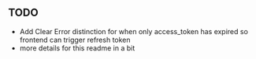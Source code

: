 

## TODO 
- Add Clear Error distinction for when only access_token has expired so frontend can trigger refresh token
- more details for this readme in a bit